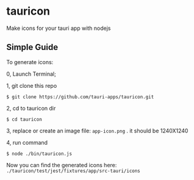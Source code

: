 # tauricon
Make icons for your tauri app with nodejs

## Simple Guide

To generate icons:

0, Launch Terminal;

1, git clone this repo

```
$ git clone https://github.com/tauri-apps/tauricon.git
```

2, cd to tauricon dir

```
$ cd tauricon
```

3, replace or create an image file: `app-icon.png` . it should be 1240X1240

4, run command
```
$ node ./bin/tauricon.js
```

Now you can find the generated icons here: 
`./tauricon/test/jest/fixtures/app/src-tauri/icons`

